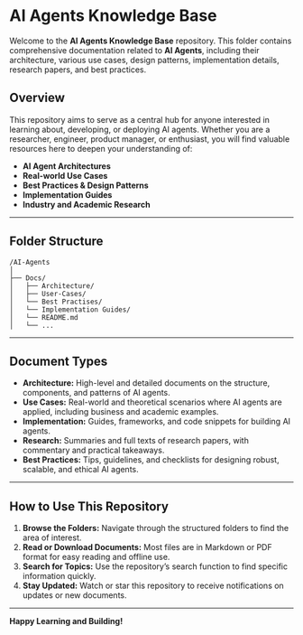 # AI Agents Knowledge Base

Welcome to the **AI Agents Knowledge Base** repository. This folder contains comprehensive documentation related to **AI Agents**, including their architecture, various use cases, design patterns, implementation details, research papers, and best practices.

## Overview

This repository aims to serve as a central hub for anyone interested in learning about, developing, or deploying AI agents. Whether you are a researcher, engineer, product manager, or enthusiast, you will find valuable resources here to deepen your understanding of:

* **AI Agent Architectures**
* **Real-world Use Cases**
* **Best Practices & Design Patterns**
* **Implementation Guides**
* **Industry and Academic Research**
---

## Folder Structure

```
/AI-Agents
│
├── Docs/
│   ├── Architecture/
│   ├── User-Cases/
│   └── Best Practises/
│   └── Implementation Guides/
│   └── README.md 
│   └── ...
```

---

## Document Types

* **Architecture:** High-level and detailed documents on the structure, components, and patterns of AI agents.
* **Use Cases:** Real-world and theoretical scenarios where AI agents are applied, including business and academic examples.
* **Implementation:** Guides, frameworks, and code snippets for building AI agents.
* **Research:** Summaries and full texts of research papers, with commentary and practical takeaways.
* **Best Practices:** Tips, guidelines, and checklists for designing robust, scalable, and ethical AI agents.

---

## How to Use This Repository

1. **Browse the Folders:** Navigate through the structured folders to find the area of interest.
2. **Read or Download Documents:** Most files are in Markdown or PDF format for easy reading and offline use.
3. **Search for Topics:** Use the repository’s search function to find specific information quickly.
4. **Stay Updated:** Watch or star this repository to receive notifications on updates or new documents.

---

**Happy Learning and Building!**
